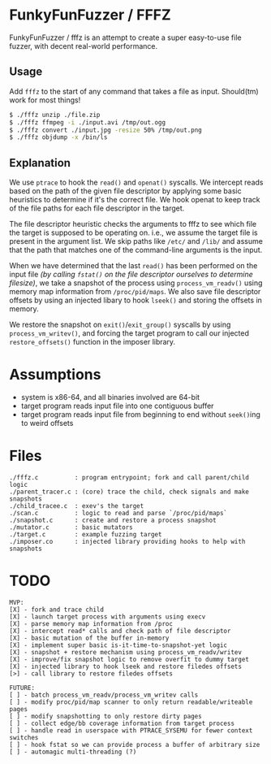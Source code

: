 # FunkyFunFuzzer / FFFZ

FunkyFunFuzzer / fffz is an attempt to create a super easy-to-use file fuzzer,
with decent real-world performance.

## Usage
Add `fffz` to the start of any command that takes a file as input. Should(tm)
work for most things!
```sh
$ ./fffz unzip ./file.zip
$ ./fffz ffmpeg -i ./input.avi /tmp/out.ogg
$ ./fffz convert ./input.jpg -resize 50% /tmp/out.png
$ ./fffz objdump -x /bin/ls
```

## Explanation
We use `ptrace` to hook the `read()` and `openat()` syscalls. We intercept
reads based on the path of the given file descriptor by applying some basic
heuristics to determine if it's the correct file. We hook openat to keep track
of the file paths for each file descriptor in the target.

The file descriptor heuristic checks the arguments to fffz to see which file
the target is supposed to be operating on. i.e., we assume the target file is
present in the argument list. We skip paths like `/etc/` and `/lib/` and assume
that the path that matches one of the command-line arguments is the input.

When we have determined that the last `read()` has been performed on the input
file _(by calling `fstat()` on the file descriptor ourselves to determine
filesize)_, we take a snapshot of the process using `process_vm_readv()` using
memory map information from `/proc/pid/maps`. We also save file descriptor
offsets by using an injected libary to hook `lseek()` and storing the offsets
in memory.

We restore the snapshot on `exit()`/`exit_group()` syscalls by using
`process_vm_writev()`, and forcing the target program to call our injected
`restore_offsets()` function in the imposer library.

# Assumptions
- system is x86-64, and all binaries involved are 64-bit
- target program reads input file into one contiguous buffer
- target program reads input file from beginning to end without `seek()`ing to
  weird offsets

# Files
```text
./fffz.c          : program entrypoint; fork and call parent/child logic
./parent_tracer.c : (core) trace the child, check signals and make snapshots
./child_tracee.c  : exev's the target
./scan.c          : logic to read and parse `/proc/pid/maps`
./snapshot.c      : create and restore a process snapshot
./mutator.c       : basic mutators
./target.c        : example fuzzing target
./imposer.co      : injected library providing hooks to help with snapshots
```

# TODO
```text
MVP:
[X]	- fork and trace child
[X]	- launch target process with arguments using execv
[X] - parse memory map information from /proc
[X]	- intercept read* calls and check path of file descriptor
[X]	- basic mutation of the buffer in-memory
[X] - implement super basic is-it-time-to-snapshot-yet logic
[X]	- snapshot + restore mechanism using process_vm_readv/writev
[X] - improve/fix snapshot logic to remove overfit to dummy target
[X] - injected library to hook lseek and restore filedes offsets
[>] - call library to restore filedes offsets

FUTURE:
[ ] - batch process_vm_readv/process_vm_writev calls
[ ] - modify proc/pid/map scanner to only return readable/writeable pages
[ ] - modify snapshotting to only restore dirty pages
[ ] - collect edge/bb coverage information from target process
[ ] - handle read in userspace with PTRACE_SYSEMU for fewer context switches
[ ] - hook fstat so we can provide process a buffer of arbitrary size
[ ] - automagic multi-threading (?)
```
